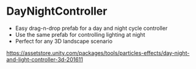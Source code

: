 # DayNightController

- Easy drag-n-drop prefab for a day and night cycle controller
- Use the same prefab for controlling lighting at night
- Perfect for any 3D landscape scenario

https://assetstore.unity.com/packages/tools/particles-effects/day-night-and-light-controller-3d-201611
